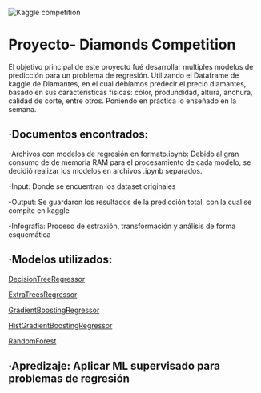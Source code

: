 ![Kaggle competition](https://user-images.githubusercontent.com/66042132/95086439-c88d8d80-0720-11eb-9cb9-539df528b5e8.png)

<h1>Proyecto- Diamonds Competition </h1>

El objetivo principal de este proyecto fué desarrollar multiples modelos de predicción para un problema de regresión. Utilizando el Dataframe de kaggle de Diamantes, en el cual debíamos predecir el precio diamantes, basado en sus características físicas: color, produndidad, altura, anchura, calidad de corte, entre otros. Poniendo en práctica lo enseñado en la semana.


<h2>·Documentos encontrados:</h2> 

-Archivos con modelos de regresión en formato.ipynb: Debido al gran consumo de de memoria RAM para el procesamiento de cada modelo, se decidió realizar los modelos en archivos .ipynb separados.

-Input: Donde se encuentran los dataset originales

-Output: Se guardaron los resultados de la predicción total, con la cual se compite en kaggle

-Infografía: Proceso de estraxión, transformación y análisis de forma esquemática

  
<h2>·Modelos utilizados:</h2>

<a href="https://scikit-learn.org/stable/modules/generated/sklearn.tree.DecisionTreeRegressor.html" target="_blank">DecisionTreeRegressor</a> 

<a href="https://scikit-learn.org/stable/modules/generated/sklearn.ensemble.ExtraTreesRegressor.html" target="_blank">ExtraTreesRegressor</a> 

<a href="https://scikit-learn.org/stable/modules/generated/sklearn.ensemble.GradientBoostingRegressor.html" target="_blank">GradientBoostingRegressor</a> 

<a href="https://scikit-learn.org/stable/modules/generated/sklearn.ensemble.HistGradientBoostingRegressor.html" target="_blank">HistGradientBoostingRegressor</a>

<a href="https://scikit-learn.org/stable/modules/generated/sklearn.ensemble.RandomForestRegressor.html" target="_blank">RandomForest</a>


<h2>·Apredizaje: Aplicar ML supervisado para problemas de regresión</h2>
